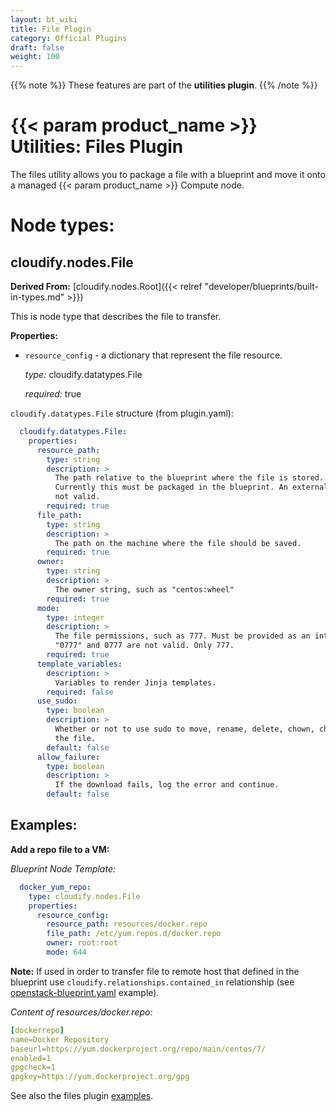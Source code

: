 ```yaml
---
layout: bt_wiki
title: File Plugin
category: Official Plugins
draft: false
weight: 100
---
```

{{% note %}}
These features are part of the **utilities plugin**.
{{% /note %}}

# {{< param product_name >}} Utilities: Files Plugin

The files utility allows you to package a file with a blueprint and move it onto a managed {{< param product_name >}} Compute node.

# Node types:

## cloudify.nodes.File
**Derived From:** [cloudify.nodes.Root]({{< relref "developer/blueprints/built-in-types.md" >}})

This is node type that describes the file to transfer.


**Properties:**


  * `resource_config` - a dictionary that represent the file resource.

    *type:* cloudify.datatypes.File
    
    *required:* true

`cloudify.datatypes.File` structure (from plugin.yaml):

```yaml
  cloudify.datatypes.File:
    properties:
      resource_path:
        type: string
        description: >
          The path relative to the blueprint where the file is stored.
          Currently this must be packaged in the blueprint. An external URI is
          not valid.
        required: true
      file_path:
        type: string
        description: >
          The path on the machine where the file should be saved.
        required: true
      owner:
        type: string
        description: >
          The owner string, such as "centos:wheel"
        required: true
      mode:
        type: integer
        description: >
          The file permissions, such as 777. Must be provided as an integer.
          "0777" and 0777 are not valid. Only 777.
        required: true
      template_variables:
        description: >
          Variables to render Jinja templates.
        required: false
      use_sudo:
        type: boolean
        description: >
          Whether or not to use sudo to move, rename, delete, chown, chmod,
          the file.
        default: false
      allow_failure:
        type: boolean
        description: >
          If the download fails, log the error and continue.
        default: false

```

## Examples:

**Add a repo file to a VM:**

_Blueprint Node Template:_


```yaml
  docker_yum_repo:
    type: cloudify.nodes.File
    properties:
      resource_config:
        resource_path: resources/docker.repo
        file_path: /etc/yum.repos.d/docker.repo
        owner: root:root
        mode: 644
```

**Note:**
If used in order to transfer file to remote host that defined in the blueprint use `cloudify.relationships.contained_in` relationship (see [openstack-blueprint.yaml](https://github.com/cloudify-community/blueprint-examples/blob/master/utilities-examples/cloudify_files/openstack-blueprint.yaml) example). 

_Content of resources/docker.repo:_

```yaml
[dockerrepo]
name=Docker Repository
baseurl=https://yum.dockerproject.org/repo/main/centos/7/
enabled=1
gpgcheck=1
gpgkey=https://yum.dockerproject.org/gpg
```

See also the files plugin [examples](https://github.com/cloudify-community/blueprint-examples/tree/master/utilities-examples/cloudify_files).
